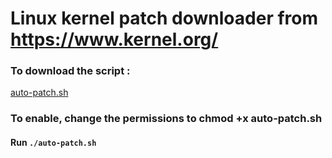 # Linux kernel patch downloader from https://www.kernel.org/
### To download the script : 
[auto-patch.sh](https://raw.githubusercontent.com/Curar/Linux-kernel-download-patch/main/auto-patch.sh)
### To enable, change the permissions to chmod +x auto-patch.sh
#### Run `./auto-patch.sh`
